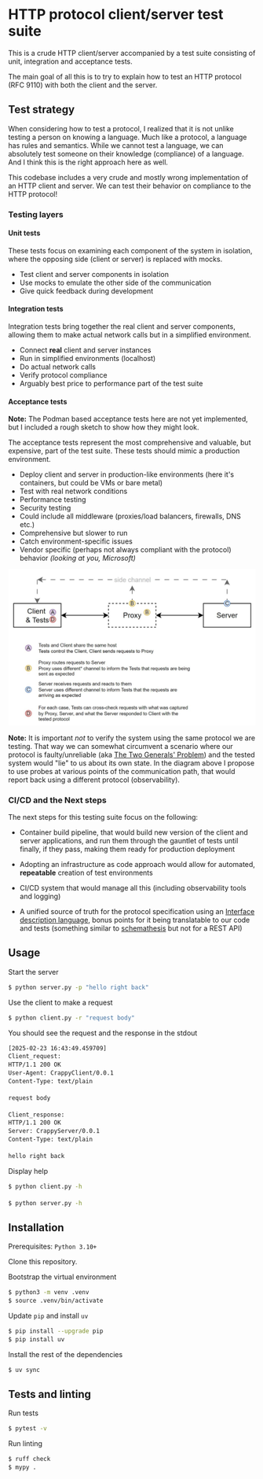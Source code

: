 # HTTP protocol client/server test suite

This is a crude HTTP client/server accompanied by a test suite consisting of unit, integration and acceptance tests.

The main goal of all this is to try to explain how to test an HTTP protocol (RFC 9110) with both the client and the server.

## Test strategy

When considering how to test a protocol, I realized that it is not unlike testing a person on knowing a language. Much like a protocol, a language has rules and semantics.
While we cannot test a language, we can absolutely test someone on their knowledge (compliance) of a language. And I think this is the right approach here as well.

This codebase includes a very crude and mostly wrong implementation of an HTTP client and server. We can test their behavior on compliance to the HTTP protocol!

### Testing layers

#### Unit tests

These tests focus on examining each component of the system in isolation, where the opposing side (client or server) is replaced with mocks.

- Test client and server components in isolation
- Use mocks to emulate the other side of the communication
- Give quick feedback during development

#### Integration tests

Integration tests bring together the real client and server components, allowing them to make actual network calls but in a simplified environment.

- Connect __real__ client and server instances
- Run in simplified environments (localhost)
- Do actual network calls
- Verify protocol compliance
- Arguably best price to performance part of the test suite

#### Acceptance tests

__Note:__ The Podman based acceptance tests here are not yet implemented, but I included a rough sketch to show how they might look.

The acceptance tests represent the most comprehensive and valuable, but expensive, part of the test suite. These tests should mimic a production environment.

- Deploy client and server in production-like environments (here it's containers, but could be VMs or bare metal)
- Test with real network conditions
- Performance testing
- Security testing
- Could include all middleware (proxies/load balancers, firewalls, DNS etc.)
- Comprehensive but slower to run
- Catch environment-specific issues
- Vendor specific (perhaps not always compliant with the protocol) behavior _(looking at you, Microsoft)_

![E2E testing with a Proxy diagram](diagram.jpg)

__Note:__ It is important _not_ to verify the system using the same protocol we are testing. That way we can somewhat circumvent a scenario where our protocol is faulty/unreliable (aka [The Two Generals' Problem](https://en.wikipedia.org/wiki/Two_Generals%27_Problem)) and the tested system would "lie" to us about its own state. In the diagram above I propose to use probes at various points of the communication path, that would report back using a different protocol (observability).

### CI/CD and the Next steps

The next steps for this testing suite focus on the following:

- Container build pipeline, that would build new version of the client and server applications, and run them through the gauntlet of tests until finally, if they pass, making them ready for production deployment

- Adopting an infrastructure as code approach would allow for automated, __repeatable__ creation of test environments

- CI/CD system that would manage all this (including observability tools and logging)

- A unified source of truth for the protocol specification using an [Interface description language](https://en.wikipedia.org/wiki/Interface_description_language), bonus points for it being translatable to our code and tests (something similar to [schemathesis](https://github.com/schemathesis/schemathesis) but not for a REST API)

## Usage

Start the server
```bash
$ python server.py -p "hello right back"
```

Use the client to make a request
```bash
$ python client.py -r "request body"
```

You should see the request and the response in the stdout
```bash
[2025-02-23 16:43:49.459709]
Client_request:
HTTP/1.1 200 OK
User-Agent: CrappyClient/0.0.1
Content-Type: text/plain

request body

Client_response:
HTTP/1.1 200 OK
Server: CrappyServer/0.0.1
Content-Type: text/plain

hello right back
```

Display help

```bash
$ python client.py -h

$ python server.py -h
```

## Installation

Prerequisites: `Python 3.10+`

Clone this repository.

Bootstrap the virtual environment
```bash
$ python3 -m venv .venv
$ source .venv/bin/activate
```

Update `pip` and install `uv`
```bash
$ pip install --upgrade pip
$ pip install uv
```

Install the rest of the dependencies
```bash
$ uv sync
```

## Tests and linting

Run tests
```bash
$ pytest -v
```

Run linting
```bash
$ ruff check
$ mypy .
```

